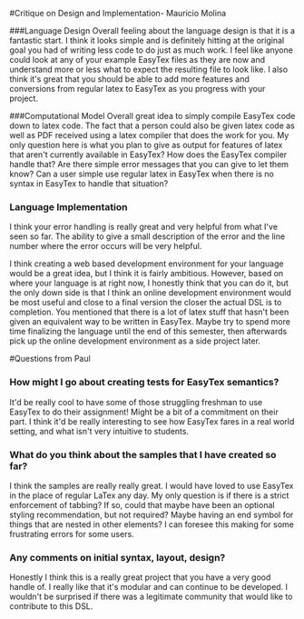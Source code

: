 #Critique on Design and Implementation- Mauricio Molina


###Language Design 
Overall feeling about the language design is that it is a fantastic start. I think it looks simple and is definitely hitting at the original goal you had of writing less code to do just as much work. I feel like anyone could look at any of your example EasyTex files as they are now and understand more or less what to expect the resulting file to look like. I also think it's great that you should be able to add more features and conversions from regular latex to EasyTex as you progress with your project. 


###Computational Model 
Overall great idea to simply compile EasyTex code down to latex code. The fact that a person could also be given latex code as well as PDF received using a latex compiler that does the work for you. My only question here is what you plan to give as output for features of latex that aren't currently available in EasyTex? How does the EasyTex compiler handle that? Are there simple error messages that you can give to let them know? Can a user simple use regular latex in EasyTex when there is no syntax in EasyTex to handle that situation? 


### Language Implementation
I think your error handling is really great and very helpful from what I've seen so far. The ability to give a small description of the error and the line number where the error occurs will be very helpful. 

I think creating a web based development environment for your language would be a
great idea, but I think it is fairly ambitious. However, based on where your language is at right now, I honestly think that you can do it, but the only down side is that I think an online development environment would be most useful and close to a final version the closer the actual DSL is to completion. You mentioned that there is a lot of latex stuff that hasn't been given an equivalent way to be written in EasyTex. Maybe try to spend more time finalizing the language until the end of this semester, then afterwards pick up the online development environment as a side project later. 


#Questions from Paul
### How might I go about creating tests for EasyTex semantics? 

It'd be really cool to have some of those struggling freshman to use EasyTex to do their assignment! Might be a bit of a commitment on their part. I think it'd be really interesting to see how EasyTex fares in a real world setting, and what isn't very intuitive to students. 


### What do you think about the samples that I have created so far? 

I think the samples are really really great. I would have loved to use EasyTex in the place of regular LaTex any day. My only question is if there is a strict enforcement of tabbing? If so, could that maybe have been an optional styling recommendation, but not required? Maybe having an end symbol for things that are nested in other elements? I can foresee this making for some frustrating errors for some users. 


### Any comments on initial syntax, layout, design? 

Honestly I think this is a really great project that you have a very good handle of. I really like that it's modular and can continue to be developed. I wouldn't be surprised if there was a legitimate community that would like to contribute to this DSL. 

